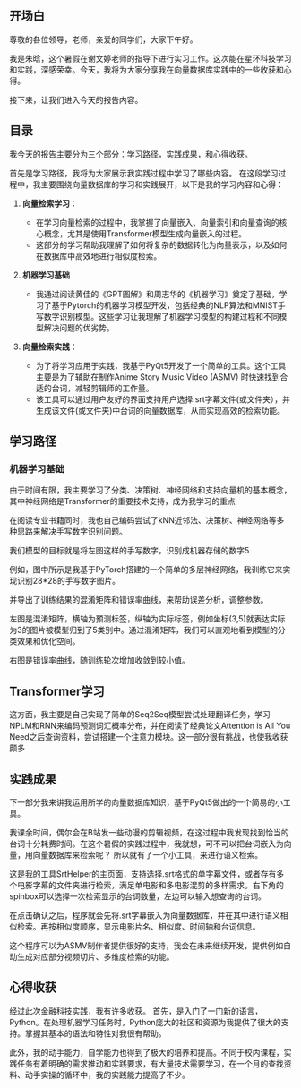 ## 开场白

尊敬的各位领导，老师，亲爱的同学们，大家下午好。

我是朱晗，这个暑假在谢文婷老师的指导下进行实习工作。这次能在星环科技学习和实践，深感荣幸。今天，我将为大家分享我在向量数据库实践中的一些收获和心得。

接下来，让我们进入今天的报告内容。

## 目录

我今天的报告主要分为三个部分：学习路径，实践成果，和心得收获。

首先是学习路径，我将为大家展示我实践过程中学习了哪些内容。
在这段学习过程中，我主要围绕向量数据库的学习和实践展开，以下是我的学习内容和心得：

 1. **向量检索学习**：
    
    - 在学习向量检索的过程中，我掌握了向量嵌入、向量索引和向量查询的核心概念，尤其是使用Transformer模型生成向量嵌入的过程。
    - 这部分的学习帮助我理解了如何将复杂的数据转化为向量表示，以及如何在数据库中高效地进行相似度检索。
    
2. **机器学习基础**
	- 我通过阅读黄佳的《GPT图解》和周志华的《机器学习》奠定了基础，学习了基于Pytorch的机器学习模型开发，包括经典的NLP算法和MNIST手写数字识别模型。这些学习让我理解了机器学习模型的构建过程和不同模型解决问题的优劣势。


3. **向量检索实践**：
    
    - 为了将学习应用于实践，我基于PyQt5开发了一个简单的工具。这个工具主要是为了辅助在制作Anime Story Music Video (ASMV) 时快速找到合适的台词，减轻剪辑师的工作量。
    - 该工具可以通过用户友好的界面支持用户选择.srt字幕文件(或文件夹），并生成该文件(或文件夹)中台词的向量数据库，从而实现高效的检索功能。

## 学习路径

### 机器学习基础
由于时间有限，我主要学习了分类、决策树、神经网络和支持向量机的基本概念，其中神经网络是Transformer的重要技术支持，成为我学习的重点

在阅读专业书籍同时，我也自己编码尝试了kNN近邻法、决策树、神经网络等多种思路来解决手写数字识别问题。

我们模型的目标就是将左图这样的手写数字，识别成机器存储的数字5

例如，图中所示是我基于PyTorch搭建的一个简单的多层神经网络，我训练它来实现识别28\*28的手写数字图片。

并导出了训练结果的混淆矩阵和错误率曲线，来帮助误差分析，调整参数。

左图是混淆矩阵，横轴为预测标签，纵轴为实际标签，例如坐标(3,5)就表达实际为3的图片被模型归到了5类别中。通过混淆矩阵，我们可以直观地看到模型的分类效果和优化空间。

右图是错误率曲线，随训练轮次增加收敛到较小值。

## Transformer学习
这方面，我主要是自己实现了简单的Seq2Seq模型尝试处理翻译任务，学习NPLM和RNN来编码预测词汇概率分布，并在阅读了经典论文Attention is All You Need之后查询资料，尝试搭建一个注意力模块。这一部分很有挑战，也使我收获颇多

## 实践成果

下一部分我来讲我运用所学的向量数据库知识，基于PyQt5做出的一个简易的小工具。

我课余时间，偶尔会在B站发一些动漫的剪辑视频，在这过程中我发现找到恰当的台词十分耗费时间。在这个暑假的实践过程中，我就想，可不可以把台词嵌入为向量，用向量数据库来检索呢？
所以就有了一个小工具，来进行语义检索。

这是我的工具SrtHelper的主页面，支持选择.srt格式的单字幕文件，或者存有多个电影字幕的文件夹进行检索，满足单电影和多电影混剪的多样需求。右下角的spinbox可以选择一次检索显示的台词数量，左边可以输入想查询的台词。

在点击确认之后，程序就会先将.srt字幕嵌入为向量数据库，并在其中进行语义相似检索。再按相似度顺序，显示电影片名、相似度、时间轴和台词信息。

这个程序可以为ASMV制作者提供很好的支持，我会在未来继续开发，提供例如自动生成对应部分视频切片、多维度检索的功能。

## 心得收获
经过此次金融科技实践，我有许多收获。
首先，是入门了一门新的语言，Python。在处理机器学习任务时，Python庞大的社区和资源为我提供了很大的支持。掌握其基本的语法和特性对我很有帮助。

此外，我的动手能力，自学能力也得到了极大的培养和提高。不同于校内课程，实践任务有着明确的需求推动和实践要求，有大量技术需要学习，在一个月的查找资料、动手实操的循环中，我的实践能力提高了不少。






